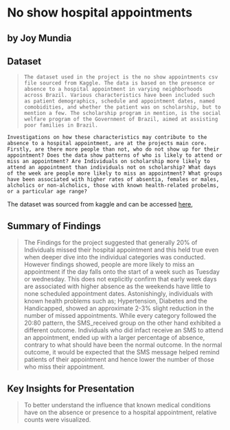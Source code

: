 # No show hospital appointments
## by Joy Mundia


## Dataset

>     The dataset used in the project is the no show appointments csv file sourced from Kaggle. The data is based on the presence or absence to a hospital appointment in varying neighborhoods across Brazil. Various characteristics have been included such as patient demographics, schedule and appointment dates, named comobidities, and whether the patient was on scholarship, but to mention a few. The scholarship program in mention, is the social welfare program of the Government of Brazil, aimed at assisting poor families in Brazil.

    Investigations on how these characteristics may contribute to the absence to a hospital appointment, are at the projects main core. Firstly, are there more people than not, who do not show up for their appointment? Does the data show patterns of who is likely to attend or miss an appointment? Are Individuals on scholarship more likely to attend an appointment than individuals not on scholarship? What days of the week are people more likely to miss an appointment? What groups have been associated with higher rates of absentia, females or males, alcholics or non-alcholics, those with known health-related probelms, or a particular age range?
 
The dataset was sourced from kaggle and can be accessed [here](https://www.kaggle.com/datasets/joniarroba/noshowappointments),

## Summary of Findings

> The Findings for the project suggested that generally 20% of Individuals missed their hospital appointment and this held true even when deeper dive into the individual categories was conducted. However findings showed, people are more likely to miss an appointment if the day falls onto the start of a week such as Tuesday or wednesday. This does not explicitly confirm that early week days are associated with higher absence as the weekends have little to none scheduled appointment dates.
> Astonishingly, individuals with known health problems such as; Hypertension, Diabetes and the Handicapped, showed an approximate 2-3% slight reduction in the number of missed appointments. While every category followed the 20:80 pattern, the SMS_received group on the other hand exhibited a different outcome. Individuals who did infact receive an SMS to attend an appointment, ended up with a larger percentage of absence, contrary to what should have been the normal outcome. In the normal outcome, it would be expected that the SMS message helped remind patients of their appointment and hence lower the number of those who miss their appointment.

## Key Insights for Presentation

> To better understand the influence that known medical conditions have on the absence or presence to a hospital appointment, relative counts were visualized.
